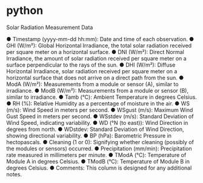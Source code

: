 # python

Solar Radiation Measurement Data

● Timestamp (yyyy-mm-dd hh:mm): Date and time of each observation.
● GHI (W/m²): Global Horizontal Irradiance, the total solar radiation received per square meter on a horizontal surface.
● DNI (W/m²): Direct Normal Irradiance, the amount of solar radiation received per square meter on a surface perpendicular to the rays of the sun.
● DHI (W/m²): Diffuse Horizontal Irradiance, solar radiation received per square meter on a horizontal surface that does not arrive on a direct path from the sun.
● ModA (W/m²): Measurements from a module or sensor (A), similar to irradiance.
● ModB (W/m²): Measurements from a module or sensor (B), similar to irradiance.
● Tamb (°C): Ambient Temperature in degrees Celsius.
● RH (%): Relative Humidity as a percentage of moisture in the air.
● WS (m/s): Wind Speed in meters per second.
● WSgust (m/s): Maximum Wind Gust Speed in meters per second.
● WSstdev (m/s): Standard Deviation of Wind Speed, indicating variability.
● WD (°N (to east)): Wind Direction in degrees from north.
● WDstdev: Standard Deviation of Wind Direction, showing directional variability.
● BP (hPa): Barometric Pressure in hectopascals.
● Cleaning (1 or 0): Signifying whether cleaning (possibly of the modules or sensors) occurred.
● Precipitation (mm/min): Precipitation rate measured in millimeters per minute.
● TModA (°C): Temperature of Module A in degrees Celsius.
● TModB (°C): Temperature of Module B in degrees Celsius.
● Comments: This column is designed for any additional notes.
